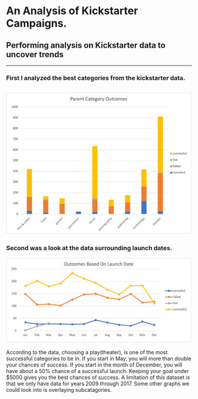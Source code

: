 # An Analysis of Kickstarter Campaigns.
## Performing analysis on Kickstarter data to uncover trends
---
###  First I analyzed the best categories from the kickstarter data.

![category](https://github.com/LaszloCravensworth/kickstarter-analysis/blob/main/Parent%20Category%20Outcomes.png)
---
###  Second was a look at the data surrounding launch dates.

![launch](https://github.com/LaszloCravensworth/kickstarter-analysis/blob/main/Outcomes%20Based%20On%20Launch%20Date.png)

  According to the data, choosing a play(theater), is one of the most successful categories to be in. If you start in May, you will more than double your chances of success. If you start in the month of December, you will have about a 50% chance of a successful launch. Keeping your goal under $5000 gives you the best chances of success. A limitation of this dataset is that we only have data for years 2009 through 2017. Some other graphs we could look into is overlaying subcatagories.
